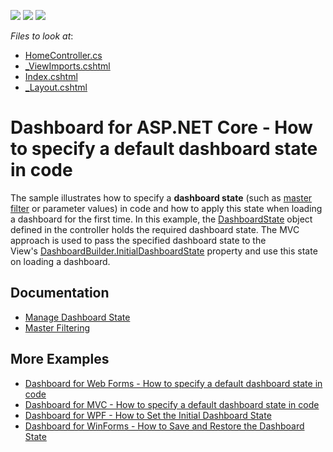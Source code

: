 <!-- default badges list -->
![](https://img.shields.io/endpoint?url=https://codecentral.devexpress.com/api/v1/VersionRange/128576981/20.1.8%2B)
[![](https://img.shields.io/badge/Open_in_DevExpress_Support_Center-FF7200?style=flat-square&logo=DevExpress&logoColor=white)](https://supportcenter.devexpress.com/ticket/details/T607138)
[![](https://img.shields.io/badge/📖_How_to_use_DevExpress_Examples-e9f6fc?style=flat-square)](https://docs.devexpress.com/GeneralInformation/403183)
<!-- default badges end -->
<!-- default file list -->
*Files to look at*:

* [HomeController.cs](./CS/AspNetCoreDashboardState/Controllers/HomeController.cs)
* [_ViewImports.cshtml](./CS/AspNetCoreDashboardState/Views/_ViewImports.cshtml)
* [Index.cshtml](./CS/AspNetCoreDashboardState/Views/Home/Index.cshtml)
* [_Layout.cshtml](./CS/AspNetCoreDashboardState/Views/Shared/_Layout.cshtml)
<!-- default file list end -->
# Dashboard for ASP.NET Core - How to specify a default dashboard state in code


The sample illustrates how to specify a <strong>dashboard state</strong> (such as <a href="">master filter</a> or parameter values) in code and how to apply this state when loading a dashboard for the first time. In this example, the <a href="https://docs.devexpress.com/Dashboard/DevExpress.DashboardCommon.DashboardState">DashboardState</a> object defined in the controller holds the required dashboard state. The MVC approach is used to pass the specified dashboard state to the View's <a href="https://docs.devexpress.com/Dashboard/DevExpress.DashboardAspNetCore.DashboardBuilder.InitialDashboardState(System.String)">DashboardBuilder.InitialDashboardState</a> property and use this state on loading a dashboard.

## Documentation

* [Manage Dashboard State](https://docs.devexpress.com/Dashboard/119997/web-dashboard/aspnet-core-dashboard-control/manage-dashboard-state)
* [Master Filtering](https://docs.devexpress.com/Dashboard/117060/web-dashboard/create-dashboards-on-the-web/interactivity/master-filtering)

## More Examples

* [Dashboard for Web Forms - How to specify a default dashboard state in code](https://github.com/DevExpress-Examples/aspxdashboard-how-to-specify-a-default-dashboard-state-in-code-t513681)
* [Dashboard for MVC - How to specify a default dashboard state in code](https://github.com/DevExpress-Examples/aspnet-mvc-dashboard-how-to-specify-a-default-dashboard-state-in-code-t586607)
* [Dashboard for WPF - How to Set the Initial Dashboard State](https://github.com/DevExpress-Examples/wpf-dashboard-how-to-set-initial-dashboard-state)
* [Dashboard for WinForms - How to Save and Restore the Dashboard State](https://github.com/DevExpress-Examples/winforms-dashboard-save-restore-dashboard-state)


